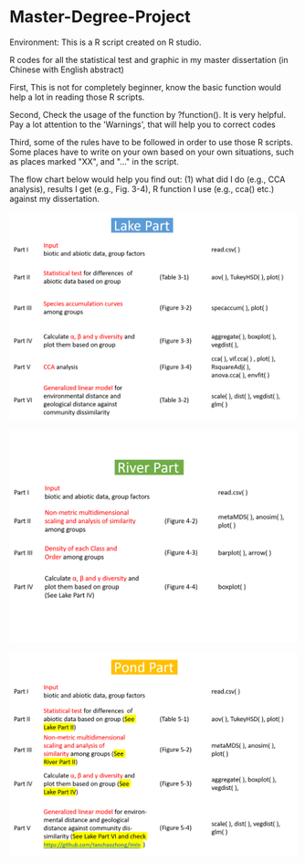 # Master-Degree-Project

Environment: This is a R script created on R studio.

R codes for all the statistical test and graphic in my master dissertation <Water level fluctuations influence diversity patterns in Poyang Lake and Rivers> (in Chinese with English abstract)

First, This is not for completely beginner, know the basic function would help a lot in reading those R scripts.

Second, Check the usage of the function by ?function().  It is very helpful. Pay a lot attention to the 'Warnings', that will help you to correct codes

Third, some of the rules have to be followed in order to use those R scripts. Some places have to write on your own based on your own situations, such as places marked "XX", and "..." in the script.

The flow chart below would help you find out: (1) what did I do (e.g., CCA analysis), results I get (e.g., Fig. 3-4), R function I use (e.g., cca() etc.) against my dissertation.

![Lake part](https://github.com/tanchaozhong/Master-Degree-Project/blob/master/Lake%20part.png)

![River part](https://github.com/tanchaozhong/Master-Degree-Project/blob/master/River%20part.png)

![Pond part](https://github.com/tanchaozhong/Master-Degree-Project/blob/master/Pond%20part.png)

